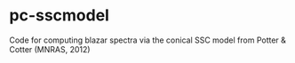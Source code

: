 # pc-sscmodel
Code for computing blazar spectra via the conical SSC model from Potter &amp; Cotter (MNRAS, 2012)
